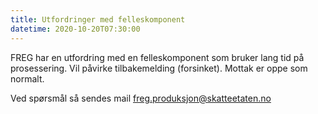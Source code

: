 ```yaml
---
title: Utfordringer med felleskomponent
datetime: 2020-10-20T07:30:00
---
```

FREG har en utfordring med en felleskomponent som bruker lang tid på prosessering. Vil påvirke tilbakemelding (forsinket). Mottak er oppe som normalt.

Ved spørsmål så sendes mail freg.produksjon@skatteetaten.no
